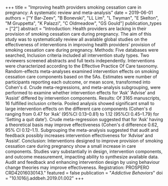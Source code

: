 +++
title = "Improving health providers smoking cessation care in pregnancy: A systematic review and meta-analysis"
date = 2019-06-01
authors = ["Y Bar-Zeev", "B Bonevski", "LL Lim", "L Twyman", "E Skelton", "M Gruppetta", "K Palazzi", "C Oldmeadow", "GS Gould"]
publication_types = ["2"]
abstract = "Introduction: Health providers are lacking in their provision of smoking cessation care during pregnancy. The aim of this study was to systematically review all available global studies on the effectiveness of interventions in improving health providers’ provision of smoking cessation care during pregnancy. Methods: Five databases were searched, Inclusion criteria included all intervention study types. Two reviewers screened abstracts and full texts independently. Interventions were characterized according to the Effective Practice Of Care taxonomy. Random-effects meta-analyses examined intervention effects on smoking cessation care components based on the 5As. Estimates were number of participants reporting each outcome, or mean score, transformed into Cohen's d. Crude meta-regressions, and meta-analysis subgrouping, were performed to examine whether intervention effects for ‘Ask’ ‘Advise’ and ‘Assist’ differed by intervention components. Results: Of 3165 manuscripts, 16 fulfilled inclusion criteria. Pooled analysis showed significant small to large intervention effects on the different care components (Cohen's d ranging from 0.47 for ‘Ask’ (95%CI 0.13–0.81) to 1.12 (95%CI 0.45–1.79) for ‘Setting a quit date’). Crude meta-regression suggested that for ‘Ask’ having a theoretical basis may improve effectiveness (Cohen's d difference 0.62, 95% CI 0.12–1.1). Subgrouping the meta-analysis suggested that audit and feedback possibly increases intervention effectiveness for ‘Advise’ and ‘Assist’. Conclusion: Interventions designed to improve provision of smoking cessation care during pregnancy show a small increase in care components. Studies vary substantially in design, intervention components, and outcome measurement, impacting ability to synthesize available data. Audit and feedback and enhancing intervention design by using behaviour change theories may improve effectiveness. Registration: PROSPERO CRD42016030143."
featured = false
publication = "*Addictive Behaviors*"
doi = "10.1016/j.addbeh.2019.01.002"
+++

